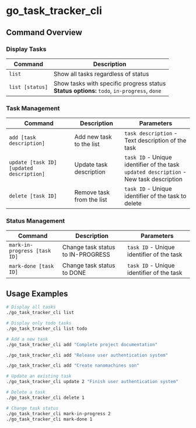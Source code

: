 # go_task_tracker_cli

## Command Overview

### Display Tasks

| Command | Description |
|---------|-------------|
| `list` | Show all tasks regardless of status |
| `list [status]` | Show tasks with specific progress status<br/>**Status options:** `todo`, `in-progress`, `done` |

### Task Management

| Command | Description | Parameters |
|---------|-------------|------------|
| `add [task description]` | Add new task to the list | `task description` - Text description of the task |
| `update [task ID] [updated description]` | Update task description | `task ID` - Unique identifier of the task<br/>`updated description` - New task description |
| `delete [task ID]` | Remove task from the list | `task ID` - Unique identifier of the task to delete |

### Status Management

| Command | Description | Parameters |
|---------|-------------|------------|
| `mark-in-progress [task ID]` | Change task status to IN-PROGRESS | `task ID` - Unique identifier of the task |
| `mark-done [task ID]` | Change task status to DONE | `task ID` - Unique identifier of the task |

## Usage Examples

```bash
# Display all tasks
./go_task_tracker_cli list

# Display only todo tasks
./go_task_tracker_cli list todo

# Add a new task
./go_task_tracker_cli add "Complete project documentation"

./go_task_tracker_cli add "Release user authentication system"

./go_task_tracker_cli add "Create nanomachines son"

# Update an existing task
./go_task_tracker_cli update 2 "Finish user authentication system"

# Delete a task
./go_task_tracker_cli delete 1

# Change task status
./go_task_tracker_cli mark-in-progress 2
./go_task_tracker_cli mark-done 1